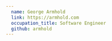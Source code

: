 ```yaml
---
  name: George Armhold
  link: https://armhold.com
  occupation_title: Software Engineer
  github: armhold
---
```

